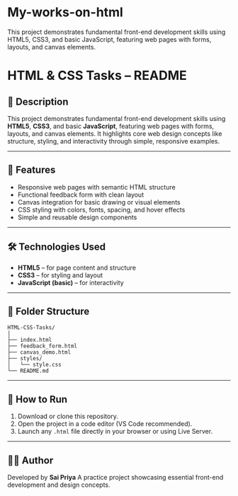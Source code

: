 # My-works-on-html
This project demonstrates fundamental front-end development skills using HTML5, CSS3, and basic JavaScript, featuring web pages with forms, layouts, and canvas elements.
# HTML & CSS Tasks – README

## 📄 Description

This project demonstrates fundamental front-end development skills using **HTML5**, **CSS3**, and basic **JavaScript**, featuring web pages with forms, layouts, and canvas elements. It highlights core web design concepts like structure, styling, and interactivity through simple, responsive examples.

---

## 🧩 Features

* Responsive web pages with semantic HTML structure
* Functional feedback form with clean layout
* Canvas integration for basic drawing or visual elements
* CSS styling with colors, fonts, spacing, and hover effects
* Simple and reusable design components

---

## 🛠️ Technologies Used

* **HTML5** – for page content and structure
* **CSS3** – for styling and layout
* **JavaScript (basic)** – for interactivity

---

## 📁 Folder Structure

```
HTML-CSS-Tasks/
│
├── index.html
├── feedback_form.html
├── canvas_demo.html
├── styles/
│   └── style.css
└── README.md
```

---

## 🚀 How to Run

1. Download or clone this repository.
2. Open the project in a code editor (VS Code recommended).
3. Launch any `.html` file directly in your browser or using Live Server.

---

## 👩‍💻 Author

Developed by **Sai Priya**
A practice project showcasing essential front-end development and design concepts.
